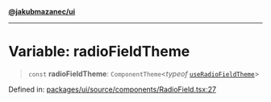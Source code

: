 [**@jakubmazanec/ui**](../README.md)

---

# Variable: radioFieldTheme

> `const` **radioFieldTheme**: `ComponentTheme`\<_typeof_
> [`useRadioFieldTheme`](../functions/useRadioFieldTheme.md)\>

Defined in:
[packages/ui/source/components/RadioField.tsx:27](https://github.com/jakubmazanec/tools/blob/4a8f82fa13ce52bb52e412e9ac98b543cce14fc2/packages/ui/source/components/RadioField.tsx#L27)
